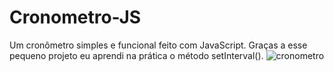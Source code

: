 # Cronometro-JS
Um cronômetro simples e funcional feito com JavaScript. Graças a esse pequeno projeto eu aprendi na prática o método setInterval().
![cronometro](https://user-images.githubusercontent.com/64974151/116835416-c9907b80-ab98-11eb-97d5-36da3922c48c.gif)
